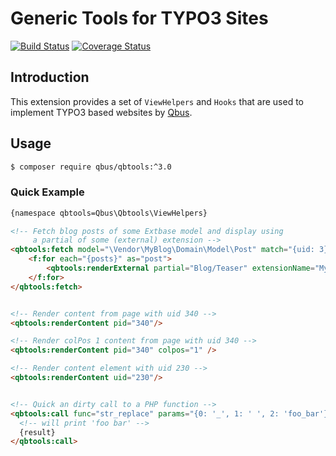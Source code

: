 Generic Tools for TYPO3 Sites
=============================

[![Build Status](https://api.travis-ci.org/qbus-agentur/qbtools.png)](https://travis-ci.org/qbus-agentur/qbtools)
[![Coverage Status](https://coveralls.io/repos/github/qbus-agentur/qbtools/badge.svg)](https://coveralls.io/github/qbus-agentur/qbtools)

Introduction
------------

This extension provides a set of `ViewHelpers` and `Hooks` that are used
to implement TYPO3 based websites by [Qbus](https://www.qbus.de/).

Usage
-----

```sh
$ composer require qbus/qbtools:^3.0
```

### Quick Example

```html
{namespace qbtools=Qbus\Qbtools\ViewHelpers}

<!-- Fetch blog posts of some Extbase model and display using
     a partial of some (external) extension -->
<qbtools:fetch model="\Vendor\MyBlog\Domain\Model\Post" match="{uid: 3}" as="posts">
    <f:for each="{posts}" as="post">
        <qbtools:renderExternal partial="Blog/Teaser" extensionName="MyBlog" arguments="{post: post}"/>
    </f:for>
</qbtools:fetch>


<!-- Render content from page with uid 340 -->
<qbtools:renderContent pid="340"/>

<!-- Render colPos 1 content from page with uid 340 -->
<qbtools:renderContent pid="340" colpos="1" />

<!-- Render content element with uid 230 -->
<qbtools:renderContent uid="230"/>


<!-- Quick an dirty call to a PHP function -->
<qbtools:call func="str_replace" params="{0: '_', 1: ' ', 2: 'foo_bar'}" as="result">
  <!-- will print 'foo bar' -->
  {result}
</qbtools:call>
```

